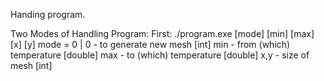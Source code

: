 Handing program.

Two Modes of Handling Program:
First:
./program.exe [mode] [min] [max] [x] [y]
mode = 0 | 0 - to generate new mesh [int]
min - from (which) temperature [double]
max - to (which) temperature [double]
x,y - size of mesh [int]
